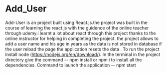 # Add_User
Add-User is an project built using React.js.the project was built in the course of learning the react.js with the guidence of the online teacher through udemy.i learnt a lot about react through this project thanks to the online instructor for helping in completing the project. the project allows to add a user name and his age in years as the data is not stored in database if the user reload the page the application resets the data .
To run the project Install node (https://nodejs.org/en/download/).
In the terminal in the project directory give the command -- npm install or npm i to install all the dependencies. Command to launch the application -- npm start

